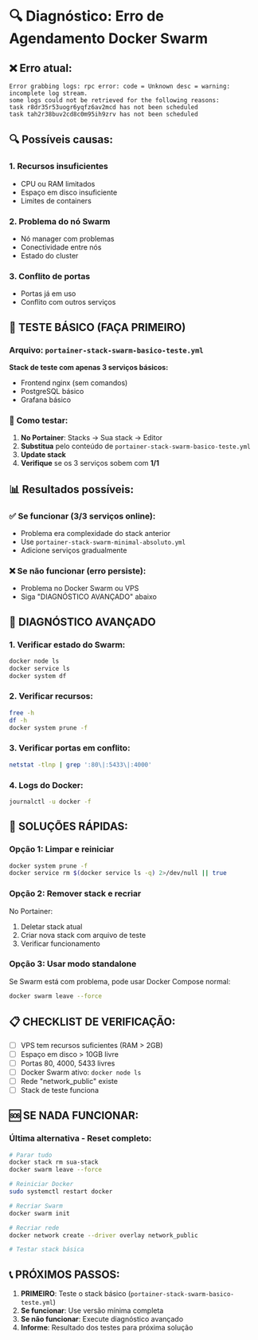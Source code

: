 # 🔍 Diagnóstico: Erro de Agendamento Docker Swarm

## ❌ **Erro atual:**
```
Error grabbing logs: rpc error: code = Unknown desc = warning: incomplete log stream. 
some logs could not be retrieved for the following reasons: 
task r8dr35r53uogr6yqfz6av2mcd has not been scheduled
task tah2r38buv2cd8c0m95ih9zrv has not been scheduled
```

## 🔍 **Possíveis causas:**

### 1. **Recursos insuficientes**
- CPU ou RAM limitados
- Espaço em disco insuficiente
- Limites de containers

### 2. **Problema do nó Swarm**
- Nó manager com problemas
- Conectividade entre nós
- Estado do cluster

### 3. **Conflito de portas**
- Portas já em uso
- Conflito com outros serviços

## 🚀 **TESTE BÁSICO** (FAÇA PRIMEIRO)

### Arquivo: `portainer-stack-swarm-basico-teste.yml`

**Stack de teste com apenas 3 serviços básicos:**
- Frontend nginx (sem comandos)
- PostgreSQL básico
- Grafana básico

### 🔄 **Como testar:**
1. **No Portainer**: Stacks → Sua stack → Editor
2. **Substitua** pelo conteúdo de `portainer-stack-swarm-basico-teste.yml`
3. **Update stack**
4. **Verifique** se os 3 serviços sobem com **1/1**

## 📊 **Resultados possíveis:**

### ✅ **Se funcionar (3/3 serviços online):**
- Problema era complexidade do stack anterior
- Use `portainer-stack-swarm-minimal-absoluto.yml`
- Adicione serviços gradualmente

### ❌ **Se não funcionar (erro persiste):**
- Problema no Docker Swarm ou VPS
- Siga "DIAGNÓSTICO AVANÇADO" abaixo

## 🔧 **DIAGNÓSTICO AVANÇADO**

### 1. **Verificar estado do Swarm:**
```bash
docker node ls
docker service ls
docker system df
```

### 2. **Verificar recursos:**
```bash
free -h
df -h
docker system prune -f
```

### 3. **Verificar portas em conflito:**
```bash
netstat -tlnp | grep ':80\|:5433\|:4000'
```

### 4. **Logs do Docker:**
```bash
journalctl -u docker -f
```

## 🎯 **SOLUÇÕES RÁPIDAS:**

### **Opção 1: Limpar e reiniciar**
```bash
docker system prune -f
docker service rm $(docker service ls -q) 2>/dev/null || true
```

### **Opção 2: Remover stack e recriar**
No Portainer:
1. Deletar stack atual
2. Criar nova stack com arquivo de teste
3. Verificar funcionamento

### **Opção 3: Usar modo standalone**
Se Swarm está com problema, pode usar Docker Compose normal:
```bash
docker swarm leave --force
```

## 📋 **CHECKLIST DE VERIFICAÇÃO:**

- [ ] VPS tem recursos suficientes (RAM > 2GB)
- [ ] Espaço em disco > 10GB livre
- [ ] Portas 80, 4000, 5433 livres
- [ ] Docker Swarm ativo: `docker node ls`
- [ ] Rede "network_public" existe
- [ ] Stack de teste funciona

## 🆘 **SE NADA FUNCIONAR:**

### **Última alternativa - Reset completo:**
```bash
# Parar tudo
docker stack rm sua-stack
docker swarm leave --force

# Reiniciar Docker
sudo systemctl restart docker

# Recriar Swarm
docker swarm init

# Recriar rede
docker network create --driver overlay network_public

# Testar stack básica
```

## 📞 **PRÓXIMOS PASSOS:**

1. **PRIMEIRO**: Teste o stack básico (`portainer-stack-swarm-basico-teste.yml`)
2. **Se funcionar**: Use versão mínima completa
3. **Se não funcionar**: Execute diagnóstico avançado
4. **Informe**: Resultado dos testes para próxima solução 